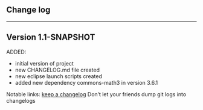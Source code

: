 ## Change log
----------------------

Version 1.1-SNAPSHOT
-------------

ADDED: 

- initial version of project
- new CHANGELOG.md file created
- new eclipse launch scripts created
- added new dependency commons-math3 in version 3.6.1

Notable links:
[keep a changelog](http://keepachangelog.com/en/1.0.0/) Don’t let your friends dump git logs into changelogs
